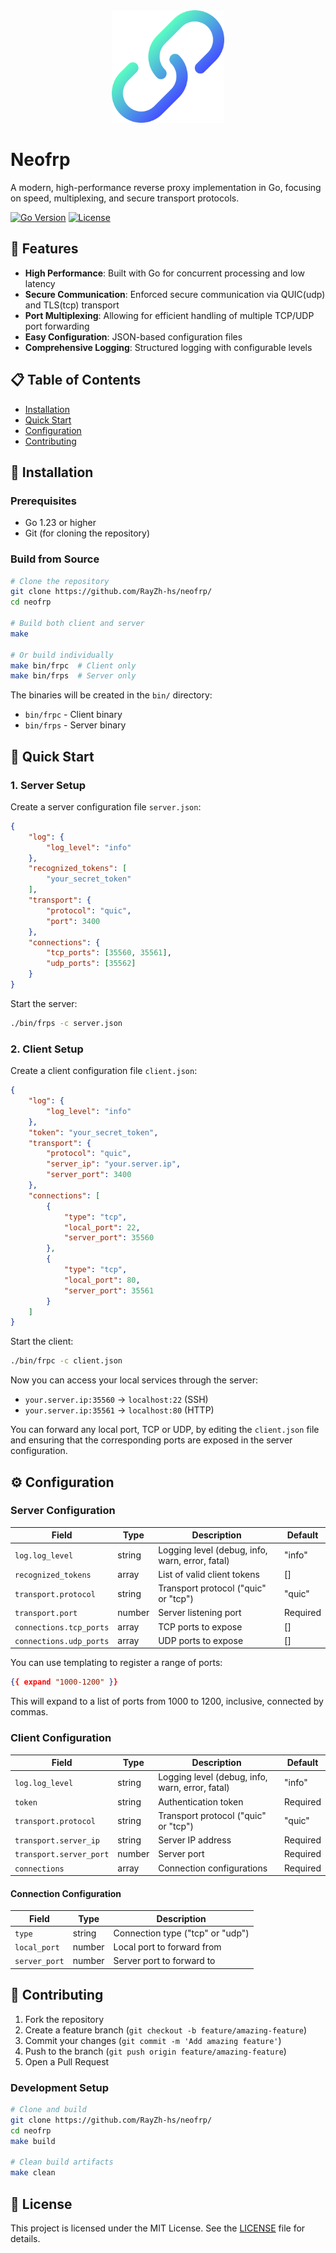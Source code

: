 <div align="center">
  <img src="./public/icon.png" alt="neofrp-logo" width="180">
</div>

# Neofrp

A modern, high-performance reverse proxy implementation in Go, focusing on speed, multiplexing, and secure transport protocols.

[![Go Version](https://img.shields.io/badge/go-%3E%3D1.23-blue.svg)](https://golang.org/)
[![License](https://img.shields.io/badge/license-MIT-green.svg)](./public/license.pdf)

## 🚀 Features

- **High Performance**: Built with Go for concurrent processing and low latency
- **Secure Communication**: Enforced secure communication via QUIC(udp) and TLS(tcp) transport
- **Port Multiplexing**: Allowing for efficient handling of multiple TCP/UDP port forwarding
- **Easy Configuration**: JSON-based configuration files
- **Comprehensive Logging**: Structured logging with configurable levels

## 📋 Table of Contents

- [Installation](#-installation)
- [Quick Start](#-quick-start)
- [Configuration](#-configuration)
- [Contributing](#-contributing)

## 🔧 Installation

### Prerequisites

- Go 1.23 or higher
- Git (for cloning the repository)

### Build from Source

```bash
# Clone the repository
git clone https://github.com/RayZh-hs/neofrp/
cd neofrp

# Build both client and server
make

# Or build individually
make bin/frpc  # Client only
make bin/frps  # Server only
```

The binaries will be created in the `bin/` directory:
- `bin/frpc` - Client binary
- `bin/frps` - Server binary

## 🚀 Quick Start

### 1. Server Setup

Create a server configuration file `server.json`:

```json
{
    "log": {
        "log_level": "info"
    },
    "recognized_tokens": [
        "your_secret_token"
    ],
    "transport": {
        "protocol": "quic",
        "port": 3400
    },
    "connections": {
        "tcp_ports": [35560, 35561],
        "udp_ports": [35562]
    }
}
```

Start the server:
```bash
./bin/frps -c server.json
```

### 2. Client Setup

Create a client configuration file `client.json`:

```json
{
    "log": {
        "log_level": "info"
    },
    "token": "your_secret_token",
    "transport": {
        "protocol": "quic",
        "server_ip": "your.server.ip",
        "server_port": 3400
    },
    "connections": [
        {
            "type": "tcp",
            "local_port": 22,
            "server_port": 35560
        },
        {
            "type": "tcp",
            "local_port": 80,
            "server_port": 35561
        }
    ]
}
```

Start the client:
```bash
./bin/frpc -c client.json
```

Now you can access your local services through the server:
- `your.server.ip:35560` → `localhost:22` (SSH)
- `your.server.ip:35561` → `localhost:80` (HTTP)

You can forward any local port, TCP or UDP, by editing the `client.json` file and ensuring that the corresponding ports are exposed in the server configuration.

## ⚙️ Configuration

### Server Configuration

| Field | Type | Description | Default |
|-------|------|-------------|---------|
| `log.log_level` | string | Logging level (debug, info, warn, error, fatal) | "info" |
| `recognized_tokens` | array | List of valid client tokens | [] |
| `transport.protocol` | string | Transport protocol ("quic" or "tcp") | "quic" |
| `transport.port` | number | Server listening port | Required |
| `connections.tcp_ports` | array | TCP ports to expose | [] |
| `connections.udp_ports` | array | UDP ports to expose | [] |

You can use templating to register a range of ports:

```json
{{ expand "1000-1200" }}
```

This will expand to a list of ports from 1000 to 1200, inclusive, connected by commas.

### Client Configuration

| Field | Type | Description | Default |
|-------|------|-------------|---------|
| `log.log_level` | string | Logging level (debug, info, warn, error, fatal) | "info" |
| `token` | string | Authentication token | Required |
| `transport.protocol` | string | Transport protocol ("quic" or "tcp") | "quic" |
| `transport.server_ip` | string | Server IP address | Required |
| `transport.server_port` | number | Server port | Required |
| `connections` | array | Connection configurations | Required |

#### Connection Configuration

| Field | Type | Description |
|-------|------|-------------|
| `type` | string | Connection type ("tcp" or "udp") |
| `local_port` | number | Local port to forward from |
| `server_port` | number | Server port to forward to |

## 🤝 Contributing

1. Fork the repository
2. Create a feature branch (`git checkout -b feature/amazing-feature`)
3. Commit your changes (`git commit -m 'Add amazing feature'`)
4. Push to the branch (`git push origin feature/amazing-feature`)
5. Open a Pull Request

### Development Setup

```bash
# Clone and build
git clone https://github.com/RayZh-hs/neofrp/
cd neofrp
make build

# Clean build artifacts
make clean
```

## 📄 License

This project is licensed under the MIT License. See the [LICENSE](./LICENSE) file for details.
